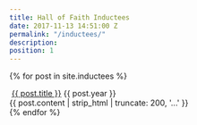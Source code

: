 ```yaml
---
title: Hall of Faith Inductees
date: 2017-11-13 14:51:00 Z
permalink: "/inductees/"
description: 
position: 1
---
```


{% for post in site.inductees %}
<div class="col-xs-12 col-sm-6">
<div class="team-entry">
<a class="team-img"><img class="img-responsive" src="{{ post.img }}" alt=""></a>
<a class="team-title" href="{{ post.url }}">{{ post.title }}</a>
<a class="team-pos">{{ post.year }}</a>
<div class="team-text">{{ post.content | strip_html | truncate: 200, '...' }}</div>
</div>
</div>
{% endfor %}

